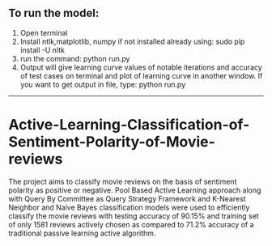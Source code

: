 To run the model:
----------------------------------------------
1. Open terminal
2. Install ntlk,matplotlib, numpy if not installed already using:
	sudo pip install -U nltk
3. run the command:
	python run.py
4. Output will give learning curve values of notable iterations and accuracy of test cases on terminal and plot of learning curve in another window.  If you want to get output in file, type:
	python run.py 
	
-----------------------------------------------
	
# Active-Learning-Classification-of-Sentiment-Polarity-of-Movie-reviews
The project aims to classify movie reviews on the basis of sentiment polarity as positive or negative. Pool Based Active Learning approach along with Query By Committee as Query Strategy Framework and K-Nearest Neighbor and Naive Bayes classification models were used to efficiently classify the movie reviews with testing accuracy of 90.15% and training set of only 1581 reviews actively chosen as compared to 71.2% accuracy of a traditional passive learning active algorithm.
